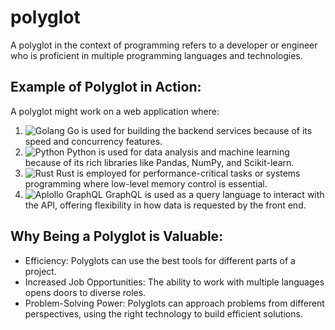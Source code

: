 # polyglot
A polyglot in the context of programming refers to a developer or engineer who is proficient in multiple programming languages and technologies. 
 
## Example of Polyglot in Action:
A polyglot might work on a web application where:

1. ![Golang](https://go.dev/images/go-logo-blue.svg "GoLang") Go is used for building the backend services because of its speed and concurrency features.
2. ![Python](https://www.python.org/static/img/python-logo.png "Python") Python is used for data analysis and machine learning because of its rich libraries like Pandas, NumPy, and Scikit-learn.
3. ![Rust](https://www.rust-lang.org/static/images/rust-logo-blk.svg "Rust") Rust is employed for performance-critical tasks or systems programming where low-level memory control is essential.
4. ![Aplollo GraphQL](https://w7.pngwing.com/pngs/238/408/png-transparent-apollo-graphql-compact-hd-logo.png) GraphQL is used as a query language to interact with the API, offering flexibility in how data is requested by the front end.

## Why Being a Polyglot is Valuable:
* Efficiency: Polyglots can use the best tools for different parts of a project.
* Increased Job Opportunities: The ability to work with multiple languages opens doors to diverse roles.
* Problem-Solving Power: Polyglots can approach problems from different perspectives, using the right technology to build efficient solutions.

